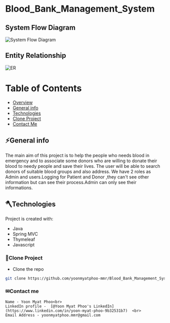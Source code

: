 # Blood_Bank_Management_System


## System Flow Diagram
<a name="#overview"></a>
![System Flow Diagram](https://user-images.githubusercontent.com/71971771/226562380-0b83448c-486c-402f-9257-ebb07202da16.png)

## Entity Relationship
<a name="#overview"></a>
![ER](https://user-images.githubusercontent.com/71971771/226562957-8ba3d463-66ff-4de5-9a40-801d8e61ab4a.png)

# Table of Contents
* [Overview](#overview)
* [General info](#general-info)
* [Technologies](#technologies)
* [Clone Project](#clone-project)
* [Contact Me](#contact)

<a name="general-info"></a>
## ⚡General info
The main aim of this project is to help the people who needs blood in emergency and to associate some donors who are willing to donate their blood to needy people and save their lives. The user will be able to
  search donors of suitable blood groups and also address. We have 2 roles as Admin and users.Logging for Patient and Donor ,they can't see other information but can see their process.Admin can only see their informations.
	
  <a name="technologies"></a>
## 🪓Technologies
Project is created with:
* Java
* Spring MVC
* Thymeleaf
* Javascript

 <a name="clone-project"></a>
### 🥡Clone Project
* Clone the repo
```sh
git clone https://github.com/yoonmyatphoo-mmr/Blood_Bank_Management_System.git
```

 <a name="contact"></a>
 ### ✉Contact me
    Name - Yoon Myat Phoo<br> 
    LinkedIn profile -  [@Yoon Myat Phoo's LinkedIn](https://www.linkedin.com/in/yoon-myat-phoo-9b32531b7)  <br>
    Email Address - yoonmyatphoo.mmr@gmail.com
    
    	



